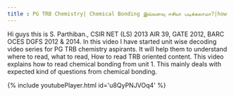 ```yaml
---
title : PG TRB Chemistry| Chemical Bonding இவ்வளவு ஈசியா படிக்கலாமா?|how to read|Unit1|ExploringTRBChemistry
---
```


Hi guys this is S. Parthiban., CSIR NET (LS) 2013 AIR 39, GATE 2012, BARC OCES DGFS 2012 & 2014. In this video I have started unit wise decoding video series for PG TRB chemistry aspirants. It will help them to understand where to read, what to read, How to read TRB oriented content. This video  explains how to read chemical bonding from unit 1. This mainly deals with expected kind of questions from chemical bonding.



{% include youtubePlayer.html id='u8QyPNJVOq4' %}
